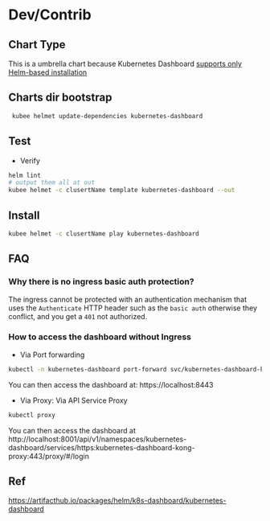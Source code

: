 # Dev/Contrib

## Chart Type

This is a umbrella chart because Kubernetes Dashboard [supports only Helm-based installation](https://github.com/kubernetes/dashboard?tab=readme-ov-file#installation)


## Charts dir bootstrap

```bash
 kubee helmet update-dependencies kubernetes-dashboard
```


## Test

* Verify
```bash
helm lint
# output them all at out 
kubee helmet -c clusertName template kubernetes-dashboard --out
```
## Install

```bash
kubee helmet -c clusertName play kubernetes-dashboard
```


## FAQ


### Why there is no ingress basic auth protection?

The ingress cannot be protected with an authentication mechanism that uses the `Authenticate` HTTP header
such as the `basic auth` otherwise they conflict, and you get a `401` not authorized.

### How to access the dashboard without Ingress
* Via Port forwarding

```bash
kubectl -n kubernetes-dashboard port-forward svc/kubernetes-dashboard-kong-proxy 8443:443  
```
You can then access the dashboard at: https://localhost:8443

*  Via Proxy: Via API Service Proxy
```bash
kubectl proxy
```
You can then access the dashboard at http://localhost:8001/api/v1/namespaces/kubernetes-dashboard/services/https:kubernetes-dashboard-kong-proxy:443/proxy/#/login


## Ref

https://artifacthub.io/packages/helm/k8s-dashboard/kubernetes-dashboard 